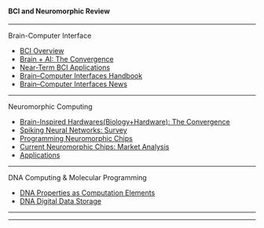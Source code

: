 

#### BCI and Neuromorphic Review


-----------
Brain-Computer Interface


- [BCI Overview](https://github.com/gopala-kr/Quantum-Dots/blob/master/05-BCI_Neuromorphic/bci.md)
- [Brain + AI: The Convergence](https://github.com/gopala-kr/Quantum-Dots/blob/master/05-BCI_Neuromorphic/bci-ai.md)
- [Near-Term BCI Applications](https://github.com/gopala-kr/Quantum-Dots/new/master/05-BCI_Neuromorphic/bci-a.md)
- [Brain–Computer Interfaces Handbook](https://www.taylorfrancis.com/books/e/9781351231954)
- [Brain–Computer Interfaces News](https://transhumanplus.com/brain-computer-interface/)

-----------

Neuromorphic Computing

- [Brain-Inspired Hardwares(Biology+Hardware): The Convergence](https://github.com/gopala-kr/Quantum-Dots/blob/master/05-BCI_Neuromorphic/neuromorphic.md)
- [Spiking Neural Networks: Survey](https://github.com/gopala-kr/Quantum-Dots/blob/master/05-BCI_Neuromorphic/SpikeNN.md)
- [Programming Neuromorphic Chips](https://github.com/gopala-kr/Quantum-Dots/blob/master/05-BCI_Neuromorphic/Neuro-P.md)
- [Current Neuromorphic Chips: Market Analysis](https://github.com/gopala-kr/Quantum-Dots/blob/master/05-BCI_Neuromorphic/Neuro-M.md)
- [Applications](https://github.com/gopala-kr/Quantum-Dots/blob/master/05-BCI_Neuromorphic/Neuro-A.md)

--------------------------

DNA Computing & Molecular Programming

- [DNA Properties as Computation Elements](https://github.com/gopala-kr/Quantum-Dots/blob/master/05-BCI_Neuromorphic/dna-c.md)
- [DNA Digital Data Storage ](https://github.com/gopala-kr/Quantum-Dots/blob/master/05-BCI_Neuromorphic/dna-ds.md)

-------------
-------------------
